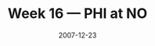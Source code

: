 ---
layout: game
title: Week 16 — PHI at NO
season: 2007
game_id: 2007_16_PHI_NO
week: 16
date: 2007-12-23
home_team: NO
away_team: PHI
final_home: 23
final_away: 38
pbp_url: /assets/data/pbp/2007/2007_16_PHI_NO.csv.gz
---